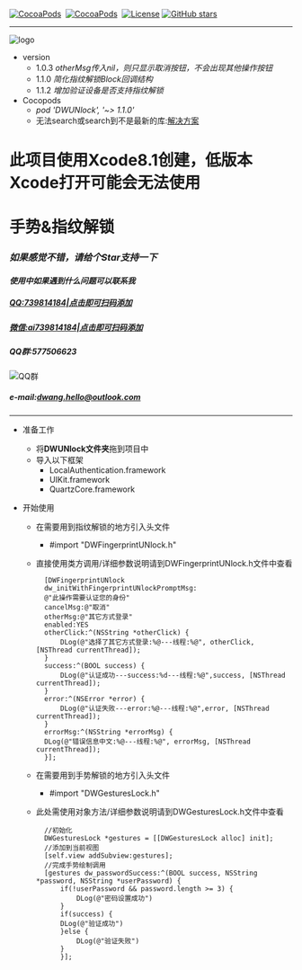 [![CocoaPods](http://img.shields.io/cocoapods/v/DWUNlock.svg?style=flat)](http://cocoapods.org/?q=DWUNlock)&nbsp;
[![CocoaPods](http://img.shields.io/cocoapods/p/DWUNlock.svg?style=flat)](http://cocoapods.org/?q=DWUNlock)&nbsp;
[![License](https://img.shields.io/cocoapods/l/DWUNlock.svg?style=flat)](http://cocoapods.org/pods/DWUNlock) 
[![GitHub stars](https://img.shields.io/github/stars/dwanghello/DWUNlock.svg)](https://github.com/asiosldh/DWUNlock/stargazers)

---
![logo](https://github.com/dwanghello/DWUNlock/blob/master/logo.png)

- version
    - 1.0.3 *otherMsg传入nil，则只显示取消按钮，不会出现其他操作按钮*
    - 1.1.0 *简化指纹解锁Block回调结构*
    - 1.1.2 *增加验证设备是否支持指纹解锁*
- Cocopods
    - *pod 'DWUNlock', '~> 1.1.0'*
    - 无法search或search到不是最新的库:[解决方案](http://www.jianshu.com/p/1fc730b0edc7)
    

# 此项目使用Xcode8.1创建，低版本Xcode打开可能会无法使用
# 手势&amp;指纹解锁
### *如果感觉不错，请给个Star支持一下*
#### *使用中如果遇到什么问题可以联系我*
##### *[QQ:739814184|点击即可扫码添加](https://github.com/dwanghello/DWTransform/blob/master/QQ.png)* 
##### *[微信:ai739814184|点击即可扫码添加](https://github.com/dwanghello/DWTransform/blob/master/WeChat.png)*
##### *QQ群:577506623*
![QQ群](https://github.com/dwanghello/DWTransform/blob/master/QQ群.png)
##### *e-mail:dwang.hello@outlook.com*

---
- 准备工作
    - 将<strong>DWUNlock文件夹</strong>拖到项目中
    - 导入以下框架
        - LocalAuthentication.framework
        - UIKit.framework
        - QuartzCore.framework

- 开始使用
    - 在需要用到指纹解锁的地方引入头文件
        - #import "DWFingerprintUNlock.h"
    - 直接使用类方调用/详细参数说明请到DWFingerprintUNlock.h文件中查看
    
            [DWFingerprintUNlock
            dw_initWithFingerprintUNlockPromptMsg:
            @"此操作需要认证您的身份"
            cancelMsg:@"取消"
            otherMsg:@"其它方式登录" 
            enabled:YES
            otherClick:^(NSString *otherClick) {
                DLog(@"选择了其它方式登录:%@---线程:%@", otherClick, [NSThread currentThread]);
            } 
            success:^(BOOL success) {
                DLog(@"认证成功---success:%d---线程:%@",success, [NSThread currentThread]);
            } 
            error:^(NSError *error) {
                DLog(@"认证失败---error:%@---线程:%@",error, [NSThread currentThread]);
            } 
            errorMsg:^(NSString *errorMsg) {
            DLog(@"错误信息中文:%@---线程:%@", errorMsg, [NSThread currentThread]);   
            }];
            

    - 在需要用到手势解锁的地方引入头文件
        - #import "DWGesturesLock.h"
    
    - 此处需使用对象方法/详细参数说明请到DWGesturesLock.h文件中查看
    
            //初始化
            DWGesturesLock *gestures = [[DWGesturesLock alloc] init];
            //添加到当前视图
            [self.view addSubview:gestures];
            //完成手势绘制调用
            [gestures dw_passwordSuccess:^(BOOL success, NSString *password, NSString *userPassword) {
                if(!userPassword && password.length >= 3) {
                    DLog(@"密码设置成功")
                }
                if(success) {
                DLog(@"验证成功")
                }else {
                    DLog(@"验证失败")
                }
                }];


